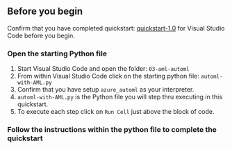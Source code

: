 ## Before you begin

Confirm that you have completed quickstart: [quickstart-1.0](../../quickstart-1.0) for Visual Studio Code before you begin.

### Open the starting Python file
1. Start Visual Studio Code and open the folder: `03-aml-automl`
2. From within Visual Studio Code click on the starting python file: `automl-with-AML.py`
3. Confirm that you have setup `azure_automl` as your interpreter.
4. `automl-with-AML.py` is the Python file you will step thru executing in this quickstart.
5. To execute each step click on `Run Cell` just above the block of code. 

### Follow the instructions within the python file to complete the quickstart
